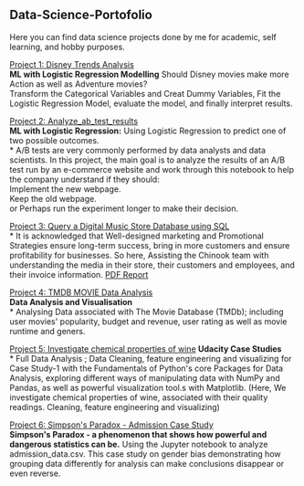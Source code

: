 ## Data-Science-Portofolio
Here you can find data science projects done by me for academic, self learning, and hobby purposes.

[Project 1: Disney Trends Analysis](https://github.com/AmiraDeriny/Data-Science-Portofolio/blob/main/Disney%20Trends%20Analysis.ipynb)
<br/>**ML with Logistic Regression Modelling** Should Disney movies make more Action as well as Adventure movies?
<br/>Transform the Categorical Variables and Creat Dummy Variables, Fit the Logistic Regression Model, evaluate the model, and finally interpret results.


[Project 2: Analyze_ab_test_results](https://github.com/AmiraDeriny/Data-Science-Portofolio/blob/main/Analyze_ab_test_results_notebook.ipynb)
<br/>**ML with Logistic Regression:** Using Logistic Regression to predict one of two possible outcomes.
<br/> * A/B tests are very commonly performed by data analysts and data scientists.
In this project, the main goal is to analyze the results of an A/B test run by an e-commerce website and work through this notebook to help the company understand if they should:<br/>Implement the new webpage.<br/>Keep the old webpage.<br/> or Perhaps run the experiment longer to make their decision.


[Project 3: Query a Digital Music Store Database using SQL](https://github.com/AmiraDeriny/Data-Science-Portofolio/blob/main/Queries.txt)
<br/> * It is acknowledged that Well-designed marketing and Promotional Strategies ensure long-term success, bring in more customers and ensure profitability for businesses. 
So here, Assisting the Chinook team with understanding the media in their store, their customers and employees, and their invoice information. [PDF Report](https://github.com/AmiraDeriny/Data-Science-Portofolio/blob/main/Report.pdf)

[Project 4: TMDB MOVIE Data Analysis](https://github.com/AmiraDeriny/Data-Science-Portofolio/blob/main/Investigate_a_Dataset.ipynb)
<br/>**Data Analysis and Visualisation**
<br/> * Analysing Data associated with The Movie Database (TMDb); including user movies' popularity, budget and revenue, user rating as well as movie runtime and geners.

[Project 5: Investigate chemical properties of wine](https://github.com/AmiraDeriny/Data-Science-Portofolio/blob/main/Properties%20of%20Wine%20Investigation.ipynb) **Udacity Case Studies**
<br/> * Full Data Analysis ; Data Cleaning, feature engineering and visualizing for Case Study-1 with the Fundamentals of Python's core Packages for Data Analysis,
    exploring different ways of manipulating data with NumPy and Pandas, as well as powerful visualization tool.s with Matplotlib.
    (Here, We investigate chemical properties of wine, associated with their quality readings.
     Cleaning, feature engineering and visualizing)
     
[Project 6: Simpson's Paradox - Admission Case Study](https://github.com/AmiraDeriny/Data-Science-Portofolio/blob/main/simpsons_paradox%20(1)%20-%20Admission%20Case%20Study.ipynb)
<br/> **Simpson's Paradox - a phenomenon that shows how powerful and dangerous statistics can be.**
Using the Jupyter notebook to analyze admission_data.csv.
This case study on gender bias demonstrating how grouping data differently for analysis can make conclusions disappear or even reverse.
